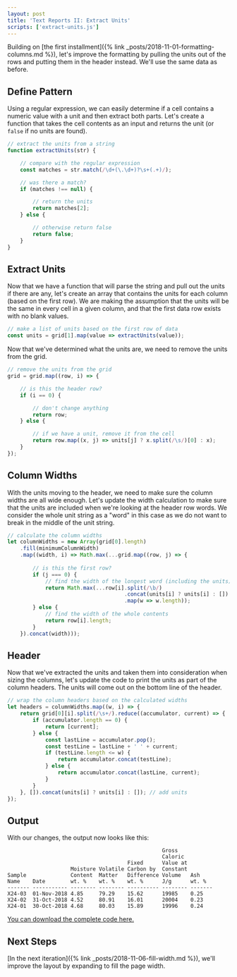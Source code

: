 ```yaml
---
layout: post
title: 'Text Reports II: Extract Units'
scripts: ['extract-units.js']
---
```


Building on [the first installment]({% link _posts/2018-11-01-formatting-columns.md %}), let's improve the formatting by pulling the units out of the rows and putting them in the header instead. We'll use the same data as before.

## Define Pattern

Using a regular expression, we can easily determine if a cell contains a numeric value with a unit and then extract both parts. Let's create a function that takes the cell contents as an input and returns the unit (or `false` if no units are found).

```javascript
// extract the units from a string
function extractUnits(str) {

    // compare with the regular expression
    const matches = str.match(/\d+(\.\d+)?\s+(.+)/);

    // was there a match?
    if (matches !== null) {

        // return the units
        return matches[2];
    } else {

        // otherwise return false
        return false;
    }
}
```

## Extract Units

Now that we have a function that will parse the string and pull out the units if there are any, let's create an array that contains the units for each column (based on the first row). We are making the assumption that the units will be the same in every cell in a given column, and that the first data row exists with no blank values.

```javascript
// make a list of units based on the first row of data
const units = grid[1].map(value => extractUnits(value));
```

Now that we've determined what the units are, we need to remove the units from the grid.

```javascript
// remove the units from the grid
grid = grid.map((row, i) => {

    // is this the header row?
    if (i == 0) {

        // don't change anything
        return row;
    } else {

        // if we have a unit, remove it from the cell
        return row.map((x, j) => units[j] ? x.split(/\s/)[0] : x);
    }
});
```

## Column Widths

With the units moving to the header, we need to make sure the column widths are all wide enough. Let's update the width calculation to make sure that the units are included when we're looking at the header row words. We consider the whole unit string as a "word" in this case as we do not want to break in the middle of the unit string.

```javascript
// calculate the column widths
let columnWidths = new Array(grid[0].length)
    .fill(minimumColumnWidth)
    .map((width, i) => Math.max(...grid.map((row, j) => {
        
        // is this the first row?
        if (j === 0) {
            // find the width of the longest word (including the units)
            return Math.max(...row[i].split(/\b/)                      // words
                                     .concat(units[i] ? units[i] : []) // units
                                     .map(w => w.length));             // lengths
        } else {
            // find the width of the whole contents
            return row[i].length;
        }
    }).concat(width)));
```

## Header

Now that we've extracted the units and taken them into consideration when sizing the columns, let's update the code to print the units as part of the column headers. The units will come out on the bottom line of the header.

```javascript
// wrap the column headers based on the calculated widths
let headers = columnWidths.map((w, i) => {
    return grid[0][i].split(/\s+/).reduce((accumulator, current) => {
        if (accumulator.length == 0) {
            return [current];
        } else {
            const lastLine = accumulator.pop();
            const testLine = lastLine + ' ' + current;
            if (testLine.length <= w) {
                return accumulator.concat(testLine);
            } else {
                return accumulator.concat(lastLine, current);
            }
        }
    }, []).concat(units[i] ? units[i] : []); // add units
});
```

## Output

With our changes, the output now looks like this:

```text
                                                 Gross           
                                                 Caloric         
                                      Fixed      Value at        
                    Moisture Volatile Carbon by  Constant        
Sample              Content  Matter   Difference Volume   Ash    
Name    Date        wt. %    wt. %    wt. %      J/g      wt. %  
------- ----------- -------- -------- ---------- -------- -------
X24-03  01-Nov-2018 4.85     79.29    15.62      19985    0.25   
X24-02  31-Oct-2018 4.52     80.91    16.01      20004    0.23   
X24-01  30-Oct-2018 4.68     80.03    15.89      19996    0.24   
```

[You can download the complete code here.](/static/js/extract-units.js)

## Next Steps

[In the next iteration]({% link _posts/2018-11-06-fill-width.md %}), we'll improve the layout by expanding to fill the page width.
